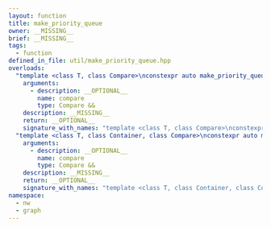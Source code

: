 ```yaml
---
layout: function
title: make_priority_queue
owner: __MISSING__
brief: __MISSING__
tags:
  - function
defined_in_file: util/make_priority_queue.hpp
overloads:
  "template <class T, class Compare>\nconstexpr auto make_priority_queue(Compare &&)":
    arguments:
      - description: __OPTIONAL__
        name: compare
        type: Compare &&
    description: __MISSING__
    return: __OPTIONAL__
    signature_with_names: "template <class T, class Compare>\nconstexpr auto make_priority_queue(Compare && compare)"
  "template <class T, class Container, class Compare>\nconstexpr auto make_priority_queue(Compare &&)":
    arguments:
      - description: __OPTIONAL__
        name: compare
        type: Compare &&
    description: __MISSING__
    return: __OPTIONAL__
    signature_with_names: "template <class T, class Container, class Compare>\nconstexpr auto make_priority_queue(Compare && compare)"
namespace:
  - nw
  - graph
---
```


